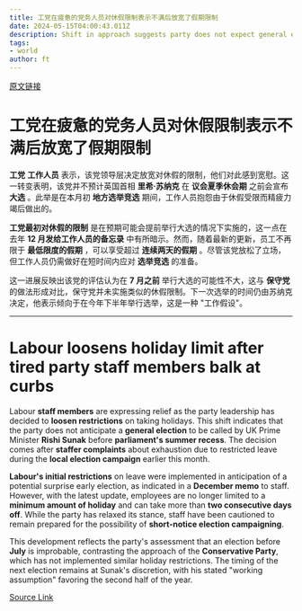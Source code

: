 ```yaml
---
title: 工党在疲惫的党务人员对休假限制表示不满后放宽了假期限制
date: 2024-05-15T04:00:43.011Z
description: Shift in approach suggests party does not expect general election until after parliament’s summer recess
tags: 
- world
author: ft
---
```


[原文链接](https://ft.com/content/8a025c9a-5246-4fbb-82fe-c31a6ab86324)

# 工党在疲惫的党务人员对休假限制表示不满后放宽了假期限制

**工党** **工作人员** 表示，该党领导层决定放宽对休假的限制，他们对此感到宽慰。这一转变表明，该党并不预计英国首相 **里希·苏纳克** 在 **议会夏季休会期** 之前会宣布 **大选** 。此举是在本月初 **地方选举竞选** 期间，工作人员抱怨由于休假受限而精疲力竭后做出的。

**工党最初对休假的限制** 是在预期可能会提前举行大选的情况下实施的，这一点在去年 **12 月发给工作人员的备忘录** 中有所暗示。然而，随着最新的更新，员工不再限于 **最低限度的假期** ，可以享受超过 **连续两天的假期** 。尽管该党放松了立场，但工作人员仍需做好在短时间内应对 **选举竞选** 的准备。

这一进展反映出该党的评估认为在 **7 月之前** 举行大选的可能性不大，这与 **保守党** 的做法形成对比，保守党并未实施类似的休假限制。下一次选举的时间仍由苏纳克决定，他表示倾向于在今年下半年举行选举，这是一种 "工作假设"。

---

# Labour loosens holiday limit after tired party staff members balk at curbs

Labour **staff members** are expressing relief as the party leadership has decided to **loosen restrictions** on taking holidays. This shift indicates that the party does not anticipate a **general election** to be called by UK Prime Minister **Rishi Sunak** before **parliament's summer recess**. The decision comes after **staffer complaints** about exhaustion due to restricted leave during the **local election campaign** earlier this month. 

**Labour's initial restrictions** on leave were implemented in anticipation of a potential surprise early election, as indicated in a **December memo** to staff. However, with the latest update, employees are no longer limited to a **minimum amount of holiday** and can take more than **two consecutive days off**. While the party has relaxed its stance, staff have been cautioned to remain prepared for the possibility of **short-notice election campaigning**. 

This development reflects the party's assessment that an election before **July** is improbable, contrasting the approach of the **Conservative Party**, which has not implemented similar holiday restrictions. The timing of the next election remains at Sunak's discretion, with his stated "working assumption" favoring the second half of the year.

[Source Link](https://ft.com/content/8a025c9a-5246-4fbb-82fe-c31a6ab86324)

